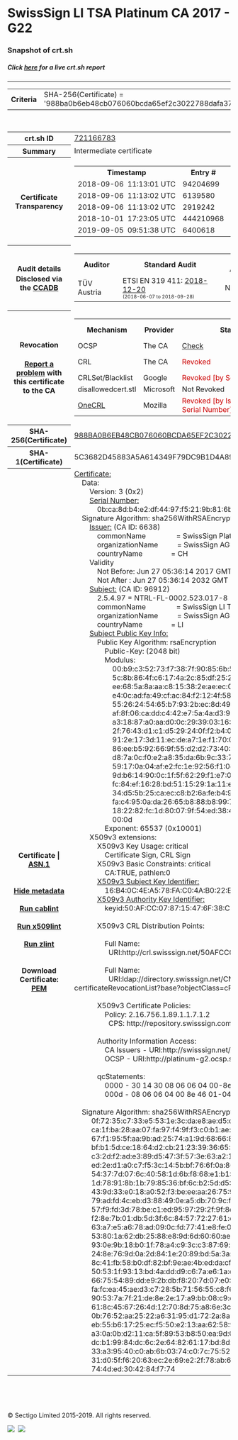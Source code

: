 # SwissSign LI TSA Platinum CA 2017 - G22
### Snapshot of crt.sh
##### Click [here](https://crt.sh/?q=988BA0B6EB48CB076060BCDA65EF2C3022788DAFA37948341C67D15FB17F8AE7) for a live crt.sh report

---
<!DOCTYPE HTML PUBLIC "-//W3C//DTD HTML 4.0 Transitional//EN">
<HTML>

<BODY>

<TABLE>
  <TR>
    <TH class="outer">Criteria</TH>
    <TD class="outer">SHA-256(Certificate) = '988ba0b6eb48cb076060bcda65ef2c3022788dafa37948341c67d15fb17f8ae7'</TD>
  </TR>
</TABLE>
<BR>
<TABLE>
  <TR>
    <TH class="outer">crt.sh ID</TH>
    <TD class="outer"><A href="?id=721166783">721166783</A></TD>
  </TR>
  <TR>
    <TH class="outer">Summary</TH>
    <TD class="outer">Intermediate certificate</TD>
  </TR>
  <TR>
    <TH class="outer">Certificate<BR>Transparency</TH>
    <TD class="outer">
<TABLE class="options" style="margin-left:0px">
  <TR>
    <TH>Timestamp</TH>
    <TH>Entry #</TH>
    <TH>Log Operator</TH>
    <TH>Log URL</TH>
  </TR>
  <TR>
    <TD>2018-09-06&nbsp; <FONT class="small">11:13:01 UTC</FONT></TD>
    <TD>94204699</TD>
    <TD>Sectigo</TD>
    <TD>https://sabre.ct.comodo.com</TD>
  </TR>
  <TR>
    <TD>2018-09-06&nbsp; <FONT class="small">11:13:02 UTC</FONT></TD>
    <TD>6139580</TD>
    <TD>NORDUnet</TD>
    <TD>https://plausible.ct.nordu.net</TD>
  </TR>
  <TR>
    <TD>2018-09-06&nbsp; <FONT class="small">11:13:02 UTC</FONT></TD>
    <TD>2919242</TD>
    <TD>Up in the Air</TD>
    <TD>https://ct.filippo.io/behindthesofa</TD>
  </TR>
  <TR>
    <TD>2018-10-01&nbsp; <FONT class="small">17:23:05 UTC</FONT></TD>
    <TD>444210968</TD>
    <TD>Google</TD>
    <TD>https://ct.googleapis.com/rocketeer</TD>
  </TR>
  <TR>
    <TD>2019-09-05&nbsp; <FONT class="small">09:51:38 UTC</FONT></TD>
    <TD>6400618</TD>
    <TD>Sectigo</TD>
    <TD>https://dodo.ct.comodo.com</TD>
  </TR>
</TABLE>
    </TD>
  </TR>
  <TR>
    <TH class="outer">Audit details<BR>
      <DIV class="small" style="padding-top:3px">Disclosed via the
        <A href="//ccadb-public.secure.force.com/mozilla/PublicAllIntermediateCerts" target="_blank">CCADB</A></DIV>
    </TH>
    <TD class="outer">
<TABLE class="options" style="margin-left:0px">
  <TR>
    <TH>Auditor</TH>
    <TH>Standard Audit</TH>
    <TH>BR Audit</TH>
    <TH>EV SSL Audit</TH>
    <TH>Documents</TH>
    <TH>CCADB</TH>
    <TH>Root Owner / Certificate</TH>
  </TR>
  <TR>
    <TD style="vertical-align:middle">TÜV Austria</TD>
    <TD>ETSI EN 319 411:
      <A href="https://it-tuv.com/wp-content/uploads/2018/12/AA2018122001_Audit_Attestation_TA_CERT__SwissSign_Platinum_G2.pdf" target="_blank">2018-12-20</A>
      <BR><FONT style="font-size:8pt">(2018-06-07 to 2018-09-28)</FONT></TD>
    <TD>No    <TD>No    <TD>
      <A href="http://repository.swisssign.com/SwissSign-Platinum-CP-CPS.pdf" target="blank">CP</A>
      <A href="http://repository.swisssign.com/SwissSign-Platinum-CP-CPS.pdf" target="blank">CPS</A>
    </TD>
    <TD><A href="//ccadb.force.com/0011J00001JCmW5QAL" target="_blank">0011J00001JCmW5QAL</A></TD>
    <TD><A href="/?id=8986188">SwissSign AG</A></TD>
  </TR>
</TABLE>
    </TD>
  </TR>
  <TR>
    <TH class="outer">Revocation<BR><BR>
      <DIV class="small" style="padding-top:3px"><A href="?id=721166783&opt=problemreporting">Report a problem</A> with<BR>this certificate to the CA</DIV></TH>
    <TD class="outer">
      <TABLE class="options" style="margin-left:0px">
        <TR>
          <TH>Mechanism</TH>
          <TH>Provider</TH>
          <TH>Status</TH>
          <TH>Revocation Date</TH>
          <TH>Last Observed in CRL</TH>
          <TH>Last Checked <SPAN style="color:#CC0000;vertical-align:middle;font-size:70%;font-weight:normal">(Error)</SPAN></TH>
        </TR>
        <TR>
          <TD>OCSP</TD>
          <TD>The CA</TD>
          <TD><A href="?id=721166783&opt=ocsp">Check</A></TD>
          <TD><SPAN style="color:#888888">?</SPAN></TD>
          <TD><SPAN style="color:#888888">n/a</SPAN></TD>
          <TD><SPAN style="color:#888888">?</SPAN></TD>
        </TR>
        <TR>
          <TD>CRL</TD>
          <TD>The CA</TD>
          <TD><SPAN style="color:#CC0000">Revoked</SPAN></TD><TD>2018-11-14&nbsp; <FONT class="small">15:41:53 UTC</FONT></TD><TD>2019-11-06&nbsp; <FONT class="small">17:53:29 UTC</FONT></TD><TD>2019-12-04&nbsp; <FONT class="small">16:18:02 UTC</FONT></TD>
        </TR>
        <TR>
          <TD>CRLSet/Blacklist</TD>
          <TD>Google</TD>
          <TD><SPAN style="color:#CC0000">Revoked [by Serial Number]</SPAN></TD>
          <TD><SPAN style="color:#888888">n/a</SPAN></TD>
          <TD><SPAN style="color:#888888">n/a</SPAN></TD>
          <TD><SPAN style="color:#888888">n/a</SPAN></TD>
        </TR>
        <TR>
          <TD>disallowedcert.stl</TD>
          <TD>Microsoft</TD>
          <TD>Not Revoked</TD>
          <TD><SPAN style="color:#888888">n/a</SPAN></TD>
          <TD><SPAN style="color:#888888">n/a</SPAN></TD>
          <TD><SPAN style="color:#888888">n/a</SPAN></TD>
        </TR>
        <TR>
          <TD><A href="/mozilla-onecrl" target="_blank">OneCRL</A></TD>
          <TD>Mozilla</TD>
          <TD><SPAN style="color:#CC0000">Revoked [by Issuer Name, Serial Number]</SPAN></TD><TD>2018-12-07&nbsp; <FONT class="small">09:51:34 UTC</FONT></TD>
          <TD><SPAN style="color:#888888">n/a</SPAN></TD>
          <TD><SPAN style="color:#888888">n/a</SPAN></TD>
        </TR>
      </TABLE>
    </TD>
  </TR>
  <TR>
    <TH class="outer">SHA-256(Certificate)</TH>
    <TD class="outer"><A href="//censys.io/certificates/988ba0b6eb48cb076060bcda65ef2c3022788dafa37948341c67d15fb17f8ae7">988BA0B6EB48CB076060BCDA65EF2C3022788DAFA37948341C67D15FB17F8AE7</A></TD>
  </TR>
  <TR>
    <TH class="outer">SHA-1(Certificate)</TH>
    <TD class="outer">5C3682D45883A5A614349F79DC9B1D4A8968783C</TD>
  </TR>
  <TR>
    <TH class="outer">Certificate | <A href="?asn1=721166783">ASN.1</A>
      <SPAN class="small"><BR>
      <BR><BR><A href="?id=721166783&opt=nometadata">Hide metadata</A>
      <BR><BR><A href="?id=721166783&opt=cablint">Run cablint</A>
      <BR><BR><A href="?id=721166783&opt=x509lint">Run x509lint</A>
      <BR><BR><A href="?id=721166783&opt=zlint">Run zlint</A>
      <BR><BR><BR>Download Certificate: <A href="?d=721166783">PEM</A>
      </SPAN>
    </TH>
    <TD class="text"><A href="?d=721166783">Certificate:</A><BR>&nbsp;&nbsp;&nbsp;&nbsp;Data:<BR>&nbsp;&nbsp;&nbsp;&nbsp;&nbsp;&nbsp;&nbsp;&nbsp;Version:&nbsp;3&nbsp;(0x2)<BR>&nbsp;&nbsp;&nbsp;&nbsp;&nbsp;&nbsp;&nbsp;&nbsp;<A href="?serial=0bca8db4e2df4497f5219b816b9618">Serial&nbsp;Number:</A><BR>&nbsp;&nbsp;&nbsp;&nbsp;&nbsp;&nbsp;&nbsp;&nbsp;&nbsp;&nbsp;&nbsp;&nbsp;0b:ca:8d:b4:e2:df:44:97:f5:21:9b:81:6b:96:18<BR>&nbsp;&nbsp;&nbsp;&nbsp;Signature&nbsp;Algorithm:&nbsp;sha256WithRSAEncryption<BR>&nbsp;&nbsp;&nbsp;&nbsp;&nbsp;&nbsp;&nbsp;&nbsp;<A href="?caid=6638">Issuer:</A> <SPAN class="small">(CA ID: 6638)</SPAN><BR>&nbsp;&nbsp;&nbsp;&nbsp;&nbsp;&nbsp;&nbsp;&nbsp;&nbsp;&nbsp;&nbsp;&nbsp;commonName&nbsp;&nbsp;&nbsp;&nbsp;&nbsp;&nbsp;&nbsp;&nbsp;&nbsp;&nbsp;&nbsp;&nbsp;&nbsp;&nbsp;&nbsp;&nbsp;=&nbsp;SwissSign&nbsp;Platinum&nbsp;CA&nbsp;-&nbsp;G2<BR>&nbsp;&nbsp;&nbsp;&nbsp;&nbsp;&nbsp;&nbsp;&nbsp;&nbsp;&nbsp;&nbsp;&nbsp;organizationName&nbsp;&nbsp;&nbsp;&nbsp;&nbsp;&nbsp;&nbsp;&nbsp;&nbsp;&nbsp;=&nbsp;SwissSign&nbsp;AG<BR>&nbsp;&nbsp;&nbsp;&nbsp;&nbsp;&nbsp;&nbsp;&nbsp;&nbsp;&nbsp;&nbsp;&nbsp;countryName&nbsp;&nbsp;&nbsp;&nbsp;&nbsp;&nbsp;&nbsp;&nbsp;&nbsp;&nbsp;&nbsp;&nbsp;&nbsp;&nbsp;&nbsp;=&nbsp;CH<BR>&nbsp;&nbsp;&nbsp;&nbsp;&nbsp;&nbsp;&nbsp;&nbsp;Validity<BR>&nbsp;&nbsp;&nbsp;&nbsp;&nbsp;&nbsp;&nbsp;&nbsp;&nbsp;&nbsp;&nbsp;&nbsp;Not&nbsp;Before:&nbsp;Jun&nbsp;27&nbsp;05:36:14&nbsp;2017&nbsp;GMT<BR>&nbsp;&nbsp;&nbsp;&nbsp;&nbsp;&nbsp;&nbsp;&nbsp;&nbsp;&nbsp;&nbsp;&nbsp;Not&nbsp;After&nbsp;:&nbsp;Jun&nbsp;27&nbsp;05:36:14&nbsp;2032&nbsp;GMT<BR>&nbsp;&nbsp;&nbsp;&nbsp;&nbsp;&nbsp;&nbsp;&nbsp;<A href="?caid=96912">Subject:</A> <SPAN class="small">(CA ID: 96912)</SPAN><BR>&nbsp;&nbsp;&nbsp;&nbsp;&nbsp;&nbsp;&nbsp;&nbsp;&nbsp;&nbsp;&nbsp;&nbsp;2.5.4.97&nbsp;=&nbsp;NTRL-FL-0002.523.017-8<BR>&nbsp;&nbsp;&nbsp;&nbsp;&nbsp;&nbsp;&nbsp;&nbsp;&nbsp;&nbsp;&nbsp;&nbsp;commonName&nbsp;&nbsp;&nbsp;&nbsp;&nbsp;&nbsp;&nbsp;&nbsp;&nbsp;&nbsp;&nbsp;&nbsp;&nbsp;&nbsp;&nbsp;&nbsp;=&nbsp;SwissSign&nbsp;LI&nbsp;TSA&nbsp;Platinum&nbsp;CA&nbsp;2017&nbsp;-&nbsp;G22<BR>&nbsp;&nbsp;&nbsp;&nbsp;&nbsp;&nbsp;&nbsp;&nbsp;&nbsp;&nbsp;&nbsp;&nbsp;organizationName&nbsp;&nbsp;&nbsp;&nbsp;&nbsp;&nbsp;&nbsp;&nbsp;&nbsp;&nbsp;=&nbsp;SwissSign&nbsp;AG<BR>&nbsp;&nbsp;&nbsp;&nbsp;&nbsp;&nbsp;&nbsp;&nbsp;&nbsp;&nbsp;&nbsp;&nbsp;countryName&nbsp;&nbsp;&nbsp;&nbsp;&nbsp;&nbsp;&nbsp;&nbsp;&nbsp;&nbsp;&nbsp;&nbsp;&nbsp;&nbsp;&nbsp;=&nbsp;LI<BR>&nbsp;&nbsp;&nbsp;&nbsp;&nbsp;&nbsp;&nbsp;&nbsp;<A href="?spkisha256=0b01083d1823f624f1ba799f5079cb5659f897fa48b13a9a524f93ef552dda98">Subject&nbsp;Public&nbsp;Key&nbsp;Info:</A><BR>&nbsp;&nbsp;&nbsp;&nbsp;&nbsp;&nbsp;&nbsp;&nbsp;&nbsp;&nbsp;&nbsp;&nbsp;Public&nbsp;Key&nbsp;Algorithm:&nbsp;rsaEncryption<BR>&nbsp;&nbsp;&nbsp;&nbsp;&nbsp;&nbsp;&nbsp;&nbsp;&nbsp;&nbsp;&nbsp;&nbsp;&nbsp;&nbsp;&nbsp;&nbsp;Public-Key:&nbsp;(2048&nbsp;bit)<BR>&nbsp;&nbsp;&nbsp;&nbsp;&nbsp;&nbsp;&nbsp;&nbsp;&nbsp;&nbsp;&nbsp;&nbsp;&nbsp;&nbsp;&nbsp;&nbsp;Modulus:<BR>&nbsp;&nbsp;&nbsp;&nbsp;&nbsp;&nbsp;&nbsp;&nbsp;&nbsp;&nbsp;&nbsp;&nbsp;&nbsp;&nbsp;&nbsp;&nbsp;&nbsp;&nbsp;&nbsp;&nbsp;00:b9:c3:52:73:f7:38:7f:90:85:6b:59:87:9a:37:<BR>&nbsp;&nbsp;&nbsp;&nbsp;&nbsp;&nbsp;&nbsp;&nbsp;&nbsp;&nbsp;&nbsp;&nbsp;&nbsp;&nbsp;&nbsp;&nbsp;&nbsp;&nbsp;&nbsp;&nbsp;5c:8b:86:4f:c6:17:4a:2c:85:df:25:25:68:32:de:<BR>&nbsp;&nbsp;&nbsp;&nbsp;&nbsp;&nbsp;&nbsp;&nbsp;&nbsp;&nbsp;&nbsp;&nbsp;&nbsp;&nbsp;&nbsp;&nbsp;&nbsp;&nbsp;&nbsp;&nbsp;ee:68:5a:8a:aa:c8:15:38:2e:ae:ec:0a:bf:ae:e9:<BR>&nbsp;&nbsp;&nbsp;&nbsp;&nbsp;&nbsp;&nbsp;&nbsp;&nbsp;&nbsp;&nbsp;&nbsp;&nbsp;&nbsp;&nbsp;&nbsp;&nbsp;&nbsp;&nbsp;&nbsp;e4:0c:ad:fa:49:cf:ac:84:f2:12:4f:58:be:d4:10:<BR>&nbsp;&nbsp;&nbsp;&nbsp;&nbsp;&nbsp;&nbsp;&nbsp;&nbsp;&nbsp;&nbsp;&nbsp;&nbsp;&nbsp;&nbsp;&nbsp;&nbsp;&nbsp;&nbsp;&nbsp;55:26:24:54:65:b7:93:2b:ec:8d:49:8b:68:40:75:<BR>&nbsp;&nbsp;&nbsp;&nbsp;&nbsp;&nbsp;&nbsp;&nbsp;&nbsp;&nbsp;&nbsp;&nbsp;&nbsp;&nbsp;&nbsp;&nbsp;&nbsp;&nbsp;&nbsp;&nbsp;af:8f:06:ca:dd:c4:42:e7:5a:4a:d3:97:11:29:73:<BR>&nbsp;&nbsp;&nbsp;&nbsp;&nbsp;&nbsp;&nbsp;&nbsp;&nbsp;&nbsp;&nbsp;&nbsp;&nbsp;&nbsp;&nbsp;&nbsp;&nbsp;&nbsp;&nbsp;&nbsp;a3:18:87:a0:aa:d0:0c:29:39:03:16:7d:3e:5f:69:<BR>&nbsp;&nbsp;&nbsp;&nbsp;&nbsp;&nbsp;&nbsp;&nbsp;&nbsp;&nbsp;&nbsp;&nbsp;&nbsp;&nbsp;&nbsp;&nbsp;&nbsp;&nbsp;&nbsp;&nbsp;2f:76:43:d1:c1:d5:29:24:0f:f2:b4:05:23:b5:0d:<BR>&nbsp;&nbsp;&nbsp;&nbsp;&nbsp;&nbsp;&nbsp;&nbsp;&nbsp;&nbsp;&nbsp;&nbsp;&nbsp;&nbsp;&nbsp;&nbsp;&nbsp;&nbsp;&nbsp;&nbsp;91:2e:17:3d:11:ec:de:a7:1e:f1:70:0d:17:20:26:<BR>&nbsp;&nbsp;&nbsp;&nbsp;&nbsp;&nbsp;&nbsp;&nbsp;&nbsp;&nbsp;&nbsp;&nbsp;&nbsp;&nbsp;&nbsp;&nbsp;&nbsp;&nbsp;&nbsp;&nbsp;86:ee:b5:92:66:9f:55:d2:d2:73:40:5d:5f:cd:95:<BR>&nbsp;&nbsp;&nbsp;&nbsp;&nbsp;&nbsp;&nbsp;&nbsp;&nbsp;&nbsp;&nbsp;&nbsp;&nbsp;&nbsp;&nbsp;&nbsp;&nbsp;&nbsp;&nbsp;&nbsp;d8:7a:0c:f0:e2:a8:35:da:6b:9c:33:71:63:63:67:<BR>&nbsp;&nbsp;&nbsp;&nbsp;&nbsp;&nbsp;&nbsp;&nbsp;&nbsp;&nbsp;&nbsp;&nbsp;&nbsp;&nbsp;&nbsp;&nbsp;&nbsp;&nbsp;&nbsp;&nbsp;59:17:0a:04:af:e2:fc:1e:92:56:f1:0d:ed:df:70:<BR>&nbsp;&nbsp;&nbsp;&nbsp;&nbsp;&nbsp;&nbsp;&nbsp;&nbsp;&nbsp;&nbsp;&nbsp;&nbsp;&nbsp;&nbsp;&nbsp;&nbsp;&nbsp;&nbsp;&nbsp;9d:b6:14:90:0c:1f:5f:62:29:f1:e7:0b:74:96:69:<BR>&nbsp;&nbsp;&nbsp;&nbsp;&nbsp;&nbsp;&nbsp;&nbsp;&nbsp;&nbsp;&nbsp;&nbsp;&nbsp;&nbsp;&nbsp;&nbsp;&nbsp;&nbsp;&nbsp;&nbsp;fc:84:ef:16:28:bd:51:15:29:1a:11:ea:80:c6:10:<BR>&nbsp;&nbsp;&nbsp;&nbsp;&nbsp;&nbsp;&nbsp;&nbsp;&nbsp;&nbsp;&nbsp;&nbsp;&nbsp;&nbsp;&nbsp;&nbsp;&nbsp;&nbsp;&nbsp;&nbsp;34:d5:5b:25:ca:ec:c8:b2:6a:fe:b4:99:14:9a:13:<BR>&nbsp;&nbsp;&nbsp;&nbsp;&nbsp;&nbsp;&nbsp;&nbsp;&nbsp;&nbsp;&nbsp;&nbsp;&nbsp;&nbsp;&nbsp;&nbsp;&nbsp;&nbsp;&nbsp;&nbsp;fa:c4:95:0a:da:26:65:b8:88:b8:99:70:43:d6:65:<BR>&nbsp;&nbsp;&nbsp;&nbsp;&nbsp;&nbsp;&nbsp;&nbsp;&nbsp;&nbsp;&nbsp;&nbsp;&nbsp;&nbsp;&nbsp;&nbsp;&nbsp;&nbsp;&nbsp;&nbsp;18:22:82:fc:1d:80:07:9f:54:ed:38:46:30:a4:c6:<BR>&nbsp;&nbsp;&nbsp;&nbsp;&nbsp;&nbsp;&nbsp;&nbsp;&nbsp;&nbsp;&nbsp;&nbsp;&nbsp;&nbsp;&nbsp;&nbsp;&nbsp;&nbsp;&nbsp;&nbsp;00:0d<BR>&nbsp;&nbsp;&nbsp;&nbsp;&nbsp;&nbsp;&nbsp;&nbsp;&nbsp;&nbsp;&nbsp;&nbsp;&nbsp;&nbsp;&nbsp;&nbsp;Exponent:&nbsp;65537&nbsp;(0x10001)<BR>&nbsp;&nbsp;&nbsp;&nbsp;&nbsp;&nbsp;&nbsp;&nbsp;X509v3&nbsp;extensions:<BR>&nbsp;&nbsp;&nbsp;&nbsp;&nbsp;&nbsp;&nbsp;&nbsp;&nbsp;&nbsp;&nbsp;&nbsp;X509v3&nbsp;Key&nbsp;Usage:&nbsp;critical<BR>&nbsp;&nbsp;&nbsp;&nbsp;&nbsp;&nbsp;&nbsp;&nbsp;&nbsp;&nbsp;&nbsp;&nbsp;&nbsp;&nbsp;&nbsp;&nbsp;Certificate&nbsp;Sign,&nbsp;CRL&nbsp;Sign<BR>&nbsp;&nbsp;&nbsp;&nbsp;&nbsp;&nbsp;&nbsp;&nbsp;&nbsp;&nbsp;&nbsp;&nbsp;X509v3&nbsp;Basic&nbsp;Constraints:&nbsp;critical<BR>&nbsp;&nbsp;&nbsp;&nbsp;&nbsp;&nbsp;&nbsp;&nbsp;&nbsp;&nbsp;&nbsp;&nbsp;&nbsp;&nbsp;&nbsp;&nbsp;CA:TRUE,&nbsp;pathlen:0<BR>&nbsp;&nbsp;&nbsp;&nbsp;&nbsp;&nbsp;&nbsp;&nbsp;&nbsp;&nbsp;&nbsp;&nbsp;<A href="?ski=16b40c4ea578fac04ab022e507fed31cc54e53b6">X509v3&nbsp;Subject&nbsp;Key&nbsp;Identifier:</A><BR>&nbsp;&nbsp;&nbsp;&nbsp;&nbsp;&nbsp;&nbsp;&nbsp;&nbsp;&nbsp;&nbsp;&nbsp;&nbsp;&nbsp;&nbsp;&nbsp;16:B4:0C:4E:A5:78:FA:C0:4A:B0:22:E5:07:FE:D3:1C:C5:4E:53:B6<BR>&nbsp;&nbsp;&nbsp;&nbsp;&nbsp;&nbsp;&nbsp;&nbsp;&nbsp;&nbsp;&nbsp;&nbsp;<A href="?ski=50afcc078715476f38c5b465d1de95aae9df9ccc">X509v3&nbsp;Authority&nbsp;Key&nbsp;Identifier:</A><BR>&nbsp;&nbsp;&nbsp;&nbsp;&nbsp;&nbsp;&nbsp;&nbsp;&nbsp;&nbsp;&nbsp;&nbsp;&nbsp;&nbsp;&nbsp;&nbsp;keyid:50:AF:CC:07:87:15:47:6F:38:C5:B4:65:D1:DE:95:AA:E9:DF:9C:CC<BR><BR>&nbsp;&nbsp;&nbsp;&nbsp;&nbsp;&nbsp;&nbsp;&nbsp;&nbsp;&nbsp;&nbsp;&nbsp;X509v3&nbsp;CRL&nbsp;Distribution&nbsp;Points:&nbsp;<BR><BR>&nbsp;&nbsp;&nbsp;&nbsp;&nbsp;&nbsp;&nbsp;&nbsp;&nbsp;&nbsp;&nbsp;&nbsp;&nbsp;&nbsp;&nbsp;&nbsp;Full&nbsp;Name:<BR>&nbsp;&nbsp;&nbsp;&nbsp;&nbsp;&nbsp;&nbsp;&nbsp;&nbsp;&nbsp;&nbsp;&nbsp;&nbsp;&nbsp;&nbsp;&nbsp;&nbsp;&nbsp;URI:http://crl.swisssign.net/50AFCC078715476F38C5B465D1DE95AAE9DF9CCC<BR><BR>&nbsp;&nbsp;&nbsp;&nbsp;&nbsp;&nbsp;&nbsp;&nbsp;&nbsp;&nbsp;&nbsp;&nbsp;&nbsp;&nbsp;&nbsp;&nbsp;Full&nbsp;Name:<BR>&nbsp;&nbsp;&nbsp;&nbsp;&nbsp;&nbsp;&nbsp;&nbsp;&nbsp;&nbsp;&nbsp;&nbsp;&nbsp;&nbsp;&nbsp;&nbsp;&nbsp;&nbsp;URI:ldap://directory.swisssign.net/CN=50AFCC078715476F38C5B465D1DE95AAE9DF9CCC%2CO=SwissSign%2CC=CH?certificateRevocationList?base?objectClass=cRLDistributionPoint<BR><BR>&nbsp;&nbsp;&nbsp;&nbsp;&nbsp;&nbsp;&nbsp;&nbsp;&nbsp;&nbsp;&nbsp;&nbsp;X509v3&nbsp;Certificate&nbsp;Policies:&nbsp;<BR>&nbsp;&nbsp;&nbsp;&nbsp;&nbsp;&nbsp;&nbsp;&nbsp;&nbsp;&nbsp;&nbsp;&nbsp;&nbsp;&nbsp;&nbsp;&nbsp;Policy:&nbsp;2.16.756.1.89.1.1.7.1.2<BR>&nbsp;&nbsp;&nbsp;&nbsp;&nbsp;&nbsp;&nbsp;&nbsp;&nbsp;&nbsp;&nbsp;&nbsp;&nbsp;&nbsp;&nbsp;&nbsp;&nbsp;&nbsp;CPS:&nbsp;http://repository.swisssign.com/SwissSign-LI-Platinum-CP-CPS.pdf<BR><BR>&nbsp;&nbsp;&nbsp;&nbsp;&nbsp;&nbsp;&nbsp;&nbsp;&nbsp;&nbsp;&nbsp;&nbsp;Authority&nbsp;Information&nbsp;Access:&nbsp;<BR>&nbsp;&nbsp;&nbsp;&nbsp;&nbsp;&nbsp;&nbsp;&nbsp;&nbsp;&nbsp;&nbsp;&nbsp;&nbsp;&nbsp;&nbsp;&nbsp;CA&nbsp;Issuers&nbsp;-&nbsp;URI:http://swisssign.net/cgi-bin/authority/download/50AFCC078715476F38C5B465D1DE95AAE9DF9CCC<BR>&nbsp;&nbsp;&nbsp;&nbsp;&nbsp;&nbsp;&nbsp;&nbsp;&nbsp;&nbsp;&nbsp;&nbsp;&nbsp;&nbsp;&nbsp;&nbsp;OCSP&nbsp;-&nbsp;URI:http://platinum-g2.ocsp.swisssign.net/50AFCC078715476F38C5B465D1DE95AAE9DF9CCC<BR><BR>&nbsp;&nbsp;&nbsp;&nbsp;&nbsp;&nbsp;&nbsp;&nbsp;&nbsp;&nbsp;&nbsp;&nbsp;qcStatements:&nbsp;<BR>&nbsp;&nbsp;&nbsp;&nbsp;&nbsp;&nbsp;&nbsp;&nbsp;&nbsp;&nbsp;&nbsp;&nbsp;&nbsp;&nbsp;&nbsp;&nbsp;0000&nbsp;-&nbsp;30&nbsp;14&nbsp;30&nbsp;08&nbsp;06&nbsp;06&nbsp;04&nbsp;00-8e&nbsp;46&nbsp;01&nbsp;01&nbsp;30&nbsp;&nbsp;&nbsp;0.0......F..0<BR>&nbsp;&nbsp;&nbsp;&nbsp;&nbsp;&nbsp;&nbsp;&nbsp;&nbsp;&nbsp;&nbsp;&nbsp;&nbsp;&nbsp;&nbsp;&nbsp;000d&nbsp;-&nbsp;08&nbsp;06&nbsp;06&nbsp;04&nbsp;00&nbsp;8e&nbsp;46&nbsp;01-04&nbsp;&nbsp;&nbsp;&nbsp;&nbsp;&nbsp;&nbsp;&nbsp;&nbsp;&nbsp;&nbsp;&nbsp;&nbsp;&nbsp;&nbsp;......F..<BR><BR>&nbsp;&nbsp;&nbsp;&nbsp;Signature&nbsp;Algorithm:&nbsp;sha256WithRSAEncryption<BR>&nbsp;&nbsp;&nbsp;&nbsp;&nbsp;&nbsp;&nbsp;&nbsp;&nbsp;0f:72:35:c7:33:e5:53:1e:3c:da:e8:ae:d5:c9:b1:88:c0:62:<BR>&nbsp;&nbsp;&nbsp;&nbsp;&nbsp;&nbsp;&nbsp;&nbsp;&nbsp;ca:1f:ba:28:aa:07:fa:97:f4:9f:f3:c0:b1:ae:92:21:94:ed:<BR>&nbsp;&nbsp;&nbsp;&nbsp;&nbsp;&nbsp;&nbsp;&nbsp;&nbsp;67:f1:95:5f:aa:9b:ad:25:74:a1:9d:68:66:82:c8:1d:74:15:<BR>&nbsp;&nbsp;&nbsp;&nbsp;&nbsp;&nbsp;&nbsp;&nbsp;&nbsp;bf:b1:5d:ce:18:64:d2:cb:21:23:39:36:65:60:6a:21:ed:d7:<BR>&nbsp;&nbsp;&nbsp;&nbsp;&nbsp;&nbsp;&nbsp;&nbsp;&nbsp;c3:2d:f2:ad:e3:89:d5:47:3f:57:3e:63:a2:1a:76:87:57:3a:<BR>&nbsp;&nbsp;&nbsp;&nbsp;&nbsp;&nbsp;&nbsp;&nbsp;&nbsp;ed:2e:d1:a0:c7:f5:3c:14:5b:bf:76:6f:0a:86:f2:81:3b:b9:<BR>&nbsp;&nbsp;&nbsp;&nbsp;&nbsp;&nbsp;&nbsp;&nbsp;&nbsp;54:37:7d:07:6c:40:58:1d:6b:f8:68:e1:b1:0c:d0:37:d3:ce:<BR>&nbsp;&nbsp;&nbsp;&nbsp;&nbsp;&nbsp;&nbsp;&nbsp;&nbsp;1d:78:91:8b:1b:79:85:36:bf:6c:b2:5d:d5:33:1c:30:01:d6:<BR>&nbsp;&nbsp;&nbsp;&nbsp;&nbsp;&nbsp;&nbsp;&nbsp;&nbsp;43:9d:33:e0:18:a0:52:f3:be:ee:aa:26:75:97:ac:f0:0e:31:<BR>&nbsp;&nbsp;&nbsp;&nbsp;&nbsp;&nbsp;&nbsp;&nbsp;&nbsp;79:ad:fd:4c:eb:d3:88:49:0e:a5:db:70:9c:fe:10:45:28:09:<BR>&nbsp;&nbsp;&nbsp;&nbsp;&nbsp;&nbsp;&nbsp;&nbsp;&nbsp;57:f9:fd:3d:78:be:c1:ed:95:97:29:2f:9f:8d:43:75:d4:b2:<BR>&nbsp;&nbsp;&nbsp;&nbsp;&nbsp;&nbsp;&nbsp;&nbsp;&nbsp;f2:8e:7b:01:db:5d:3f:6c:84:57:72:27:61:dd:15:7d:83:f9:<BR>&nbsp;&nbsp;&nbsp;&nbsp;&nbsp;&nbsp;&nbsp;&nbsp;&nbsp;63:a7:e5:a6:78:ad:09:0c:fd:77:41:e8:fe:00:f8:d1:dd:7f:<BR>&nbsp;&nbsp;&nbsp;&nbsp;&nbsp;&nbsp;&nbsp;&nbsp;&nbsp;53:80:1a:62:db:25:88:e8:9d:6d:60:60:ae:4c:88:97:a8:9e:<BR>&nbsp;&nbsp;&nbsp;&nbsp;&nbsp;&nbsp;&nbsp;&nbsp;&nbsp;93:0e:9b:18:b0:1f:78:a4:c9:3c:c3:87:69:a5:38:90:cd:38:<BR>&nbsp;&nbsp;&nbsp;&nbsp;&nbsp;&nbsp;&nbsp;&nbsp;&nbsp;24:8e:76:9d:0a:2d:84:1e:20:89:bd:5a:3a:94:31:aa:a4:36:<BR>&nbsp;&nbsp;&nbsp;&nbsp;&nbsp;&nbsp;&nbsp;&nbsp;&nbsp;8c:41:fb:58:b0:df:82:bf:9e:ae:4b:ed:da:cf:48:11:8a:14:<BR>&nbsp;&nbsp;&nbsp;&nbsp;&nbsp;&nbsp;&nbsp;&nbsp;&nbsp;50:53:1f:93:13:bd:4a:dd:d9:c6:7a:e6:1a:e9:ca:8f:59:34:<BR>&nbsp;&nbsp;&nbsp;&nbsp;&nbsp;&nbsp;&nbsp;&nbsp;&nbsp;66:75:54:89:dd:e9:2b:db:f8:20:7d:07:e0:30:c8:c7:8e:d3:<BR>&nbsp;&nbsp;&nbsp;&nbsp;&nbsp;&nbsp;&nbsp;&nbsp;&nbsp;fa:fc:ea:45:ae:d3:c7:28:5b:71:56:55:c8:f6:f5:8e:ac:ca:<BR>&nbsp;&nbsp;&nbsp;&nbsp;&nbsp;&nbsp;&nbsp;&nbsp;&nbsp;90:53:7a:7f:21:de:8e:2e:17:a9:bb:08:c9:cf:a2:9d:91:3b:<BR>&nbsp;&nbsp;&nbsp;&nbsp;&nbsp;&nbsp;&nbsp;&nbsp;&nbsp;61:8c:45:67:26:4d:12:70:8d:75:a8:6e:3c:1b:55:0b:b3:97:<BR>&nbsp;&nbsp;&nbsp;&nbsp;&nbsp;&nbsp;&nbsp;&nbsp;&nbsp;0b:76:52:aa:25:22:a6:31:95:d1:72:2a:8a:eb:39:1b:e3:64:<BR>&nbsp;&nbsp;&nbsp;&nbsp;&nbsp;&nbsp;&nbsp;&nbsp;&nbsp;eb:55:b6:17:25:ec:f5:50:e2:13:aa:62:58:93:30:87:0a:b6:<BR>&nbsp;&nbsp;&nbsp;&nbsp;&nbsp;&nbsp;&nbsp;&nbsp;&nbsp;a3:0a:0b:d2:11:ca:5f:89:53:b8:50:ea:9d:0f:d3:6c:07:0d:<BR>&nbsp;&nbsp;&nbsp;&nbsp;&nbsp;&nbsp;&nbsp;&nbsp;&nbsp;dc:b1:99:84:dc:6c:2e:64:82:61:17:bd:8d:4c:cc:40:e1:13:<BR>&nbsp;&nbsp;&nbsp;&nbsp;&nbsp;&nbsp;&nbsp;&nbsp;&nbsp;33:a3:95:40:c0:ab:6b:03:74:c0:7c:75:52:6b:cd:7f:33:48:<BR>&nbsp;&nbsp;&nbsp;&nbsp;&nbsp;&nbsp;&nbsp;&nbsp;&nbsp;31:d0:5f:f6:20:63:ec:2e:69:e2:2f:78:ab:6a:0a:7f:2f:12:<BR>&nbsp;&nbsp;&nbsp;&nbsp;&nbsp;&nbsp;&nbsp;&nbsp;&nbsp;74:4d:ed:30:42:84:f7:74<BR>    </TD>
  </TR>
</TABLE>

  <BR><BR><BR>

  <P class="copyright">&copy; Sectigo Limited 2015-2019. All rights reserved.</P>
  <DIV>
    <A href="https://sectigo.com/"><IMG src="/sectigo_s.png"></A>
    &nbsp;<A href="https://github.com/crtsh"><IMG src="/GitHub-Mark-32px.png"></A>
  </DIV>
</BODY>
</HTML>
